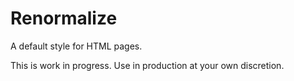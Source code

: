 # Renormalize

A default style for HTML pages.

This is work in progress. Use in production at your own discretion.
